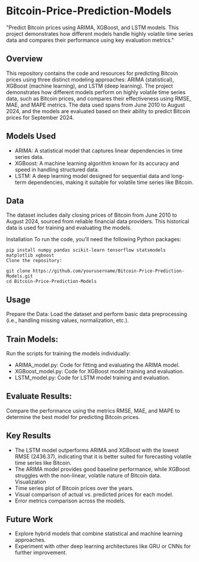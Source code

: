 # Bitcoin-Price-Prediction-Models
"Predict Bitcoin prices using ARIMA, XGBoost, and LSTM models. This project demonstrates how different models handle highly volatile time series data and compares their performance using key evaluation metrics."

## Overview
This repository contains the code and resources for predicting Bitcoin prices using three distinct modeling approaches: ARIMA (statistical), XGBoost (machine learning), and LSTM (deep learning). The project demonstrates how different models perform on highly volatile time series data, such as Bitcoin prices, and compares their effectiveness using RMSE, MAE, and MAPE metrics. The data used spans from June 2010 to August 2024, and the models are evaluated based on their ability to predict Bitcoin prices for September 2024.

## **Models Used**
- ARIMA: A statistical model that captures linear dependencies in time series data.
- XGBoost: A machine learning algorithm known for its accuracy and speed in handling structured data.
- LSTM: A deep learning model designed for sequential data and long-term dependencies, making it suitable for volatile time series like Bitcoin.
## Data
The dataset includes daily closing prices of Bitcoin from June 2010 to August 2024, sourced from reliable financial data providers. This historical data is used for training and evaluating the models.

Installation
To run the code, you'll need the following Python packages:

```
pip install numpy pandas scikit-learn tensorflow statsmodels matplotlib xgboost
Clone the repository:
```

```
git clone https://github.com/yourusername/Bitcoin-Price-Prediction-Models.git
cd Bitcoin-Price-Prediction-Models
```
## **Usage**
Prepare the Data:
Load the dataset and perform basic data preprocessing (i.e., handling missing values, normalization, etc.).

## **Train Models:**
Run the scripts for training the models individually:

- ARIMA_model.py: Code for fitting and evaluating the ARIMA model.
- XGBoost_model.py: Code for XGBoost model training and evaluation.
- LSTM_model.py: Code for LSTM model training and evaluation.
## **Evaluate Results:**
Compare the performance using the metrics RMSE, MAE, and MAPE to determine the best model for predicting Bitcoin prices.

## **Key Results**
- The LSTM model outperforms ARIMA and XGBoost with the lowest RMSE (2436.37), indicating that it is better suited for forecasting volatile time series like Bitcoin.
- The ARIMA model provides good baseline performance, while XGBoost struggles with the non-linear, volatile nature of Bitcoin data.
Visualization
- Time series plot of Bitcoin prices over the years.
- Visual comparison of actual vs. predicted prices for each model.
- Error metrics comparison across the models.
## **Future Work**
- Explore hybrid models that combine statistical and machine learning approaches.
- Experiment with other deep learning architectures like GRU or CNNs for further improvement.
